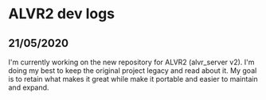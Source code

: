 # ALVR2 dev logs

## 21/05/2020
I'm currently working on the new repository for ALVR2 (alvr_server v2). I'm doing my best to keep the original project legacy and read about it. My goal is to retain what makes it great while make it portable and easier to maintain and expand.
